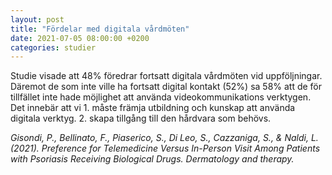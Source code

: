 ```yaml
---
layout: post
title: "Fördelar med digitala vårdmöten"
date: 2021-07-05 08:00:00 +0200
categories: studier
---
```

Studie visade att 48% föredrar fortsatt digitala vårdmöten vid uppföljningar. Däremot de som inte ville ha fortsatt digital kontakt (52%) sa 58% att de för tillfället inte hade möjlighet att använda videokommunikations verktygen. Det innebär att vi 1. måste främja utbildning och kunskap att använda digitala verktyg. 2. skapa tillgång till den hårdvara som behövs.

_Gisondi, P., Bellinato, F., Piaserico, S., Di Leo, S., Cazzaniga, S., & Naldi, L. (2021). Preference for Telemedicine Versus In-Person Visit Among Patients with Psoriasis Receiving Biological Drugs. Dermatology and therapy._